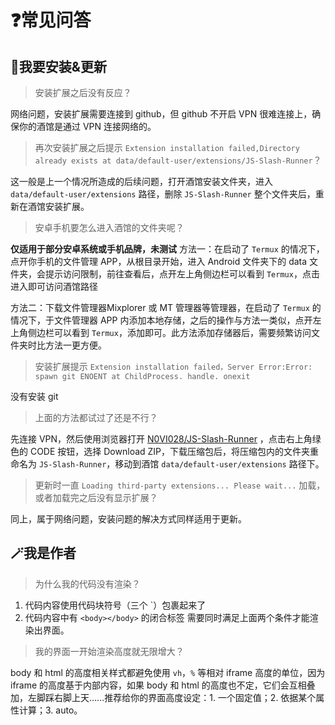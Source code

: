 
# :question:常见问答

## :calling:我要安装&更新

> 安装扩展之后没有反应？

网络问题，安装扩展需要连接到 github，但 github 不开启 VPN 很难连接上，确保你的酒馆是通过 VPN 连接网络的。

> 再次安装扩展之后提示 `Extension installation failed,Directory already exists at data/default-user/extensions/JS-Slash-Runner`？

这一般是上一个情况所造成的后续问题，打开酒馆安装文件夹，进入 `data/default-user/extensions` 路径，删除 `JS-Slash-Runner` 整个文件夹后，重新在酒馆安装扩展。

> 安卓手机要怎么进入酒馆的文件夹呢？

**仅适用于部分安卓系统或手机品牌，未测试**
方法一：在启动了 `Termux` 的情况下， 点开你手机的文件管理 APP，从根目录开始，进入 Android 文件夹下的 data 文件夹，会提示访问限制，前往查看后，点开左上角侧边栏可以看到 `Termux`，点击进入即可访问酒馆路径

方法二：下载文件管理器Mixplorer 或 MT 管理器等管理器，在启动了 `Termux` 的情况下，于文件管理器 APP 内添加本地存储，之后的操作与方法一类似，点开左上角侧边栏可以看到 `Termux`，添加即可。此方法添加存储器后，需要频繁访问文件夹时比方法一更方便。

> 安装扩展提示 `Extension installation failed，Server Error:Error: spawn git ENOENT at ChildProcess. handle. onexit`

没有安装 git

> 上面的方法都试过了还是不行？

先连接 VPN，然后使用浏览器打开 [N0VI028/JS-Slash-Runner](https://github.com/N0VI028/JS-Slash-Runner) ，点击右上角绿色的 CODE 按钮，选择 Download ZIP，下载压缩包后，将压缩包内的文件夹重命名为 `JS-Slash-Runner`，移动到酒馆 `data/default-user/extensions` 路径下。

> 更新时一直 `Loading third-party extensions... Please wait...` 加载，或者加载完之后没有显示扩展？

同上，属于网络问题，安装问题的解决方式同样适用于更新。

## :magic_wand:我是作者

> 为什么我的代码没有渲染？

1. 代码内容使用代码块符号（三个 `）包裹起来了
2. 代码内容中有 `<body></body>` 的闭合标签
需要同时满足上面两个条件才能渲染出界面。

> 我的界面一开始渲染高度就无限增大？

body 和 html 的高度相关样式都避免使用 `vh`，`%` 等相对 iframe 高度的单位，因为 iframe 的高度基于内部内容，如果 body 和 html 的高度也不定，它们会互相叠加，左脚踩右脚上天……推荐给你的界面高度设定：1. 一个固定值；2. 依据某个属性计算；3. auto。
